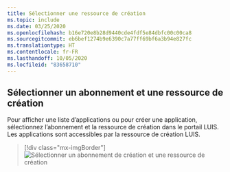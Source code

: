 ```yaml
---
title: Sélectionner une ressource de création
ms.topic: include
ms.date: 03/25/2020
ms.openlocfilehash: b16e720e8b28d9440cde4fdf5e84dbfc00c00ca8
ms.sourcegitcommit: eb6bef1274b9e6390c7a77ff69bf6a3b94e827fc
ms.translationtype: HT
ms.contentlocale: fr-FR
ms.lasthandoff: 10/05/2020
ms.locfileid: "83658710"
---
```

## <a name="select-subscription-and-authoring-resource"></a>Sélectionner un abonnement et une ressource de création

Pour afficher une liste d’applications ou pour créer une application, sélectionnez l’abonnement et la ressource de création dans le portail LUIS. Les applications sont accessibles par la ressource de création LUIS.

> [!div class="mx-imgBorder"]
> ![Sélectionner un abonnement de création et une ressource de création](../media/select-authoring-resource/select-authoring-resource-my-english-app.png)